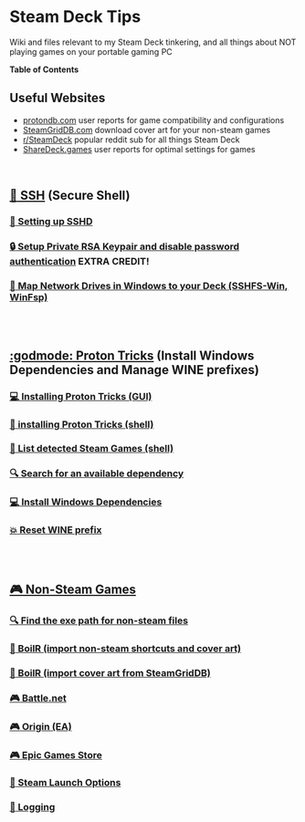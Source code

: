 # Steam Deck Tips
Wiki and files relevant to my Steam Deck tinkering, and all things about NOT playing games on your portable gaming PC

**Table of Contents**

## Useful Websites
- [protondb.com](https://www.protondb.com/) user reports for game compatibility and configurations
- [SteamGridDB.com](https://www.steamgriddb.com/) download cover art for your non-steam games
- [r/SteamDeck](https://www.reddit.com/r/SteamDeck/) popular reddit sub for all things Steam Deck
- [ShareDeck.games](https://sharedeck.games/) user reports for optimal settings for games

<BR>

## [:penguin: SSH](/ssh.md) (Secure Shell)

### [:penguin: Setting up SSHD](/ssh.md#user-content-setting-up-sshd) 

### [:lock: Setup Private RSA Keypair and disable password authentication](/ssh.md#user-content-setup-private-rsa-keypair-and-disable-password-authentication) EXTRA CREDIT!

### [:penguin: Map Network Drives in Windows to your Deck (SSHFS-Win, WinFsp)](/ssh.md#user-content-map-network-drives-in-windows-to-your-deck-sshfs-win-winfsp)

<BR><BR>

## [:godmode: Proton Tricks](/protontricks.md) (Install Windows Dependencies and Manage WINE prefixes)

### [:computer: Installing Proton Tricks (GUI)](/protontricks.md#user-content-installing-proton-tricks-gui)

### [:penguin: installing Proton Tricks (shell)](/protontricks.md#user-content-installing-proton-tricks-shell)

### [:scroll: List detected Steam Games (shell)](/protontricks.md#user-content-list-detected-steam-games-shell)

### [:mag: Search for an available dependency](/protontricks.md#user-content-search-for-an-available-dependency)

### [:computer: Install Windows Dependencies](/protontricks.md#user-content-install-windows-dependencies)

### [:boom: Reset WINE prefix](/protontricks.md#user-content-reset-wine-prefix)

<BR><BR>

## [ :video_game: Non-Steam Games](/non-steam-games.md)

### [:mag: Find the exe path for non-steam files](/non-steam-games.md#user-content-find-the-exe-path-for-non-steam-files)

### [:hammer: BoilR (import non-steam shortcuts and cover art)](/non-steam-games.md#user-content-boilr-import-cover-art-from-steamgriddb)

### [:hammer: BoilR (import cover art from SteamGridDB)](/non-steam-games.md#user-content-boilr-import-cover-art-from-steamgriddb)

### [:video_game: Battle.net](/non-steam-games.md#user-content-battlenet)

### [:video_game: Origin (EA)](/non-steam-games.md#user-content-origin-ea)

### [:video_game: Epic Games Store](/non-steam-games.md#user-content-epic-games-store)

### [:wrench: Steam Launch Options](/non-steam-games.md#user-content-steam-launch-options) 

### [:wrench: Logging](/non-steam-games.md#user-content-logging) 

